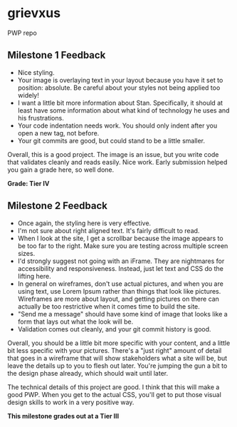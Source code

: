 # grievxus
PWP repo 

## Milestone 1 Feedback
* Nice styling.
* Your image is overlaying text in your layout because you have it set to position: absolute.  Be careful about your styles not being applied too widely!
* I want a little bit more information about Stan.  Specifically, it should at least have some information about what kind of technology he uses and his frustrations.
* Your code indentation needs work.  You should only indent after you open a new tag, not before.
* Your git commits are good, but could stand to be a little smaller.

Overall, this is a good project.  The image is an issue, but you write code that validates cleanly and reads easily.  Nice work.  Early submission helped you gain a grade here, so well done.

**Grade: Tier IV**

## Milestone 2 Feedback
* Once again, the styling here is very effective.
* I'm not sure about right aligned text.  It's fairly difficult to read.
* When I look at the site, I get a scrollbar because the image appears to be too far to the right.  Make sure you are testing across multiple screen sizes.
* I'd strongly suggest not going with an iFrame.  They are nightmares for accessibility and responsiveness.  Instead, just let text and CSS do the lifting here.
* In general on wireframes, don't use actual pictures, and when you are using text, use Lorem Ipsum rather than things that look like pictures.  Wireframes are more about layout, and getting pictures on there can actually be too restrictive when it comes time to build the site.
* "Send me a message" should have some kind of image that looks like a form that lays out what the look will be.
* Validation comes out cleanly, and your git commit history is good.

Overall, you should be a little bit more specific with your content, and a little bit less specific with your pictures.  There's a "just right" amount of detail that goes in a wireframe that will show stakeholders what a site will be, but leave the details up to you to flesh out later.  You're jumping the gun a bit to the design phase already, which should wait until later. 

The technical details of this project are good.  I think that this will make a good PWP.  When you get to the actual CSS, you'll get to put those visual design skills to work in a very positive way.

**This milestone grades out at a Tier III**

